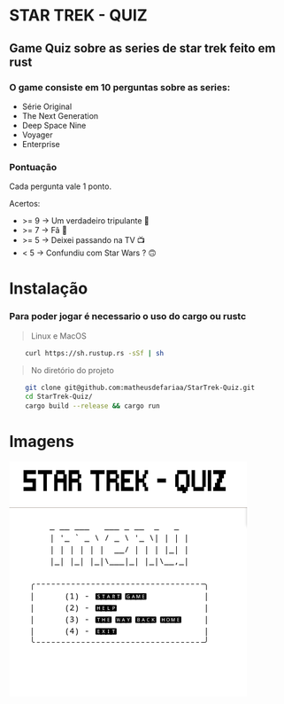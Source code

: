 # STAR TREK - QUIZ
## Game Quiz sobre as series de star trek feito em rust

### O game consiste em 10 perguntas sobre as  series:

* Série Original
* The Next Generation
* Deep Space Nine
* Voyager
* Enterprise


### Pontuação

Cada pergunta vale 1 ponto.

Acertos:

*  \>= 9 -> Um verdadeiro tripulante 🖖
* \>= 7 -> Fã 🏅
* \>= 5 -> Deixei passando na TV 📺
*  < 5  -> Confundiu com Star Wars ? 🙃

# Instalação

### Para poder jogar é necessario o uso do cargo ou rustc
>Linux e MacOS

```bash 
    curl https://sh.rustup.rs -sSf | sh
```

> No diretório do projeto
```bash 
    git clone git@github.com:matheusdefariaa/StarTrek-Quiz.git
    cd StarTrek-Quiz/
    cargo build --release && cargo run
```

# Imagens
<img src="img/logo.png">
<img src="img/menu.png">

